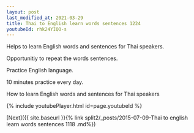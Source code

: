 ```yaml
---
layout: post
last_modified_at: 2021-03-29
title: Thai to English learn words sentences 1224 
youtubeId: rhk24YIQO-s
---
```

 
 
Helps to learn English words and sentences for Thai speakers.

Opportunitiy to repeat the words sentences. 

Practice English language. 
 
10 minutes practice every day. 
 
How to learn English words and sentences for Thai speakers 
 
{% include youtubePlayer.html id=page.youtubeId %}
 
 
[Next]({{ site.baseurl }}{% link  split2/_posts/2015-07-09-Thai to english learn words sentences 1118 .md%})
 
